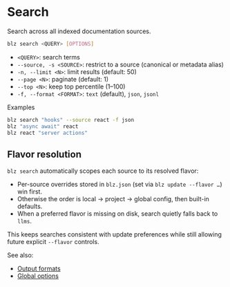 # Search

Search across all indexed documentation sources.

```bash
blz search <QUERY> [OPTIONS]
```
- `<QUERY>`: search terms
- `--source, -s <SOURCE>`: restrict to a source (canonical or metadata alias)
- `-n, --limit <N>`: limit results (default: 50)
- `--page <N>`: paginate (default: 1)
- `--top <N>`: keep top percentile (1–100)
- `-f, --format <FORMAT>`: `text` (default), `json`, `jsonl`

Examples

```bash
blz search "hooks" --source react -f json
blz "async await" react
blz react "server actions"
```

## Flavor resolution

`blz search` automatically scopes each source to its resolved flavor:

- Per-source overrides stored in `blz.json` (set via `blz update --flavor …`) win first.
- Otherwise the order is local → project → global config, then built-in defaults.
- When a preferred flavor is missing on disk, search quietly falls back to `llms`.

This keeps searches consistent with update preferences while still allowing future explicit `--flavor` controls.

See also:
- [Output formats](./output-formats.md)
- [Global options](./global.md)
